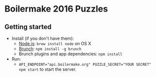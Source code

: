 # Boilermake 2016 Puzzles

## Getting started
* Install (if you don't have them):
    * [Node.js](http://nodejs.org): `brew install node` on OS X
    * [Brunch](http://brunch.io): `npm install -g brunch`
    * Brunch plugins and app dependencies: `npm install`
* Run:
    * `API_ENDPOINT="api.boilermake.org" PUZZLE_SECRET="YOUR SECRET" npm start` to start the server.
